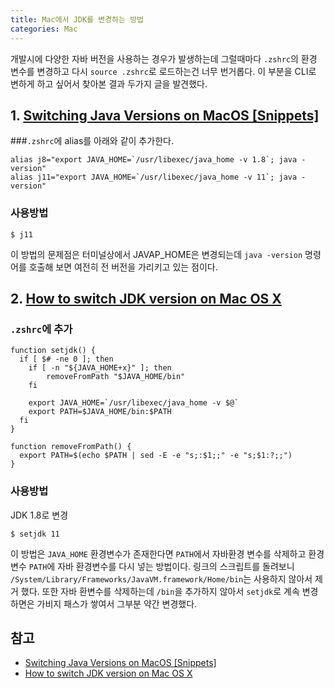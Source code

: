 ```yaml
---
title: Mac에서 JDK를 변경하는 방법
categories: Mac
---
```


개발시에 다양한 자바 버전을 사용하는 경우가 발생하는데 그럴때마다 `.zshrc`의 환경 변수를 변경하고 다시 `source .zshrc`로 로드하는건 너무 번거롭다. 이 부분을 CLI로 변하게 하고 싶어서 찾아본 결과 두가지 글을 발견했다.

## 1. [Switching Java Versions on MacOS [Snippets]](https://dzone.com/articles/switching-java-versions-on-mac-os)
###`.zshrc`에 alias를 아래와 같이 추가한다.
```
alias j8="export JAVA_HOME=`/usr/libexec/java_home -v 1.8`; java -version"
alias j11="export JAVA_HOME=`/usr/libexec/java_home -v 11`; java -version"
```
### 사용방법
```
$ j11
```

이 방법의 문제점은 터미널상에서 JAVAP_HOME은 변경되는데 `java -version` 명령어를 호출해 보면 여전히 전 버전을 가리키고 있는 점이다.

## 2. [How to switch JDK version on Mac OS X](https://blog.jayway.com/2014/01/15/how-to-switch-jdk-version-on-mac-os-x-maverick/)

### `.zshrc`에 추가
```
function setjdk() {
  if [ $# -ne 0 ]; then
    if [ -n "${JAVA_HOME+x}" ]; then
        removeFromPath "$JAVA_HOME/bin"
    fi

    export JAVA_HOME=`/usr/libexec/java_home -v $@`
    export PATH=$JAVA_HOME/bin:$PATH
  fi
}

function removeFromPath() {
  export PATH=$(echo $PATH | sed -E -e "s;:$1;;" -e "s;$1:?;;")
}
```
### 사용방법
JDK 1.8로 변경
```
$ setjdk 11
```

이 방법은 `JAVA_HOME` 환경변수가 존재한다면 `PATH`에서 자바환경 변수를 삭제하고 환경변수 `PATH`에 자바 환경변수를 다시 넣는 방법이다. 링크의 스크립트를 돌려보니 `/System/Library/Frameworks/JavaVM.framework/Home/bin`는 사용하지 않아서 제거 했다. 또한 자바 환변수를 삭제하는데 `/bin`을 추가하지 않아서 `setjdk`로 계속 변경하면은 가비지 패스가 쌓여서 그부분 약간 변경했다.


## 참고
- [Switching Java Versions on MacOS [Snippets]](https://dzone.com/articles/switching-java-versions-on-mac-os)
- [How to switch JDK version on Mac OS X](https://blog.jayway.com/2014/01/15/how-to-switch-jdk-version-on-mac-os-x-maverick/)
